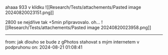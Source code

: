 ahaaa 933 v klídku
![[Research/Tests/attachements/Pasted image 20240820023151.png]]

2800 se nejdříve tak +5min připravovalo.
oh...
![[Research/Tests/attachements/Pasted image 20240820023958.png]]

___
from: jak dlouho se bude z gPhotos stahovat s mým internetem v podpruhonu on: 2024-08-21 01:08:41